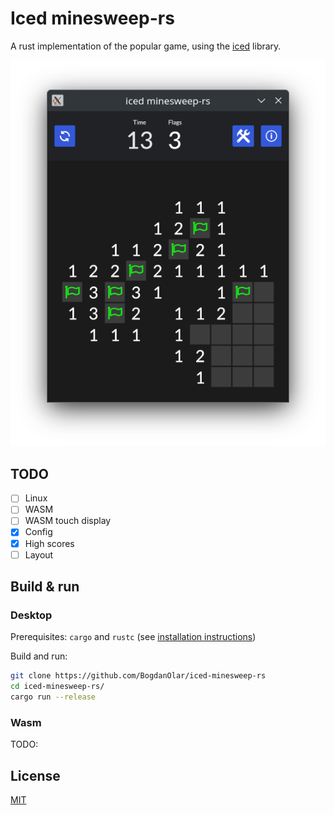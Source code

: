 # Iced minesweep-rs

A rust implementation of the popular game, using the [iced](https://github.com/iced-rs/iced) library.

![screenshot](.github/Screenshot.png)

## TODO

- [ ] Linux
- [ ] WASM
- [ ] WASM touch display
- [x] Config
- [x] High scores
- [ ] Layout

## Build & run

### Desktop

Prerequisites: `cargo` and `rustc` (see [installation instructions](https://www.rust-lang.org/tools/install))

Build and run:

```bash
git clone https://github.com/BogdanOlar/iced-minesweep-rs
cd iced-minesweep-rs/
cargo run --release
```

### Wasm

TODO:

## License

[MIT](./LICENSE)
